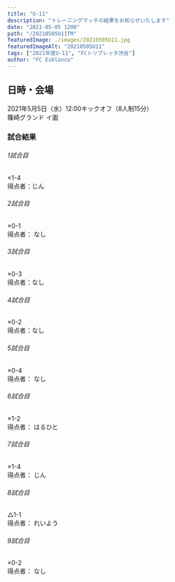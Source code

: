 ```yaml
---
title: "U-11"
description: "トレーニングマッチの結果をお知らせいたします"
date: "2021-05-05 1200"
path: "/20210505U11TM"
featuredImage: ./images/20210505U11.jpg
featuredImageAlt: "20210505U11"
tags: ["2021年度U-11", "FCトリプレッタ渋谷"]
author: "FC Esblanco"
---
```



## 日時・会場

2021年5月5日（水）12:00キックオフ（8人制15分）  
篠崎グランド イ面  

### 試合結果

######  1試合目  
×1-4  
得点者：じん

###### 2試合目  
×0-1  
得点者： なし

######  3試合目  
×0-3  
得点者：なし

######  4試合目  
×0-2    
得点者：なし

###### 5試合目  
×0-4    
得点者： なし

###### 6試合目  
×1-2    
得点者： はるひと

###### 7試合目  
×1-4    
得点者： じん

###### 8試合目  
△1-1    
得点者： れいよう

###### 9試合目  
×0-2    
得点者： なし
